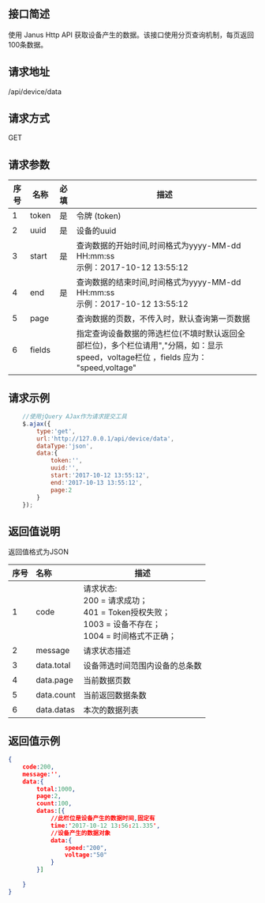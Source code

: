 ## 接口简述

使用 Janus Http API 获取设备产生的数据。该接口使用分页查询机制，每页返回100条数据。

## 请求地址

/api/device/data

## 请求方式

GET

## 请求参数

序号|名称 | 必填 | 描述
--------- |--------- | :------: | -------------------------------------------------------------
1|token     | 是      | 令牌 (token)
2|uuid      | 是| 设备的uuid
3|start      | 是|查询数据的开始时间,时间格式为yyyy-MM-dd HH:mm:ss<br/>示例：2017-10-12 13:55:12
4|end      | 是| 查询数据的结束时间,时间格式为yyyy-MM-dd HH:mm:ss<br/>示例：2017-10-12 13:55:12
5|page      |  | 查询数据的页数，不传入时，默认查询第一页数据
6|fields    |  | 指定查询设备数据的筛选栏位(不填时默认返回全部栏位)，多个栏位请用","分隔，如：显示 speed，voltage栏位 ，fields 应为： "speed,voltage"

## 请求示例

``` JavaScript
    //使用jQuery AJax作为请求提交工具
    $.ajax({
        type:'get',
        url:'http://127.0.0.1/api/device/data',
        dataType:'json',
        data:{
            token:'',
            uuid:'',
            start:'2017-10-12 13:55:12',
            end:'2017-10-13 13:55:12',
            page:2
        }
    });

```

## 返回值说明

返回值格式为JSON

序号|名称  | 描述
--------- | :------ | -------------------------------------------------------------
1|code     | 请求状态: <br/>200 = 请求成功；<br/>401 = Token授权失败；<br/>1003 = 设备不存在；<br/> 1004 = 时间格式不正确；<br/>
2|message      |  请求状态描述
3|data.total     |  设备筛选时间范围内设备的总条数
4|data.page     |  当前数据页数
5|data.count     |  当前返回数据条数
6|data.datas     |  本次的数据列表

## 返回值示例

``` JSON
{
    code:200,
    message:'',
    data:{
        total:1000,
        page:2,
        count:100,
        datas:[{
            //此栏位是设备产生的数据时间,固定有
            time:'2017-10-12 13:56:21.335',
            //设备产生的数据对象
            data:{
                speed:"200",
                voltage:"50"
            }    
        }]
        
    }
}
```

